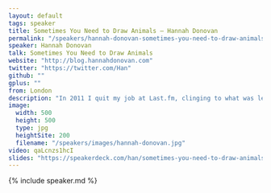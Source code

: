 ```yaml
---
layout: default
tags: speaker
title: Sometimes You Need to Draw Animals – Hannah Donovan
permalink: "/speakers/hannah-donovan-sometimes-you-need-to-draw-animals.html"
speaker: Hannah Donovan
talk: Sometimes You Need to Draw Animals
website: "http://blog.hannahdonovan.com"
twitter: "https://twitter.com/Han"
github: ""
gplus: ""
from: London
description: "In 2011 I quit my job at Last.fm, clinging to what was left of my ability to make things -- which, at the time, wasn't a hell of a lot. Since then, I've spent the majority of my personal time working on this as a design problem. Not just fixing what was broken, but redesigning the architecture to prevent it from happening again.\n\nAs makers, burnout is something we all face. It might be big, it might small. Mine was pretty big. This is the story I'm going to tell you."
image:
  width: 500
  height: 500
  type: jpg
  heightSite: 200
  filename: "/speakers/images/hannah-donovan.jpg"
video: qaLcnzs1hcI
slides: "https://speakerdeck.com/han/sometimes-you-need-to-draw-animals"
---
```


{% include speaker.md %}
